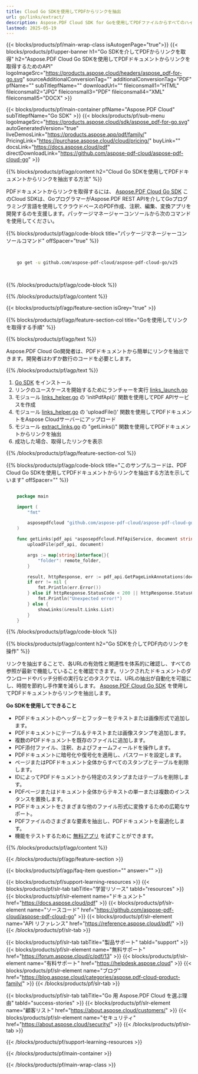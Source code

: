 ```yaml
---
title: Cloud Go SDKを使用してPDFからリンクを抽出
url: go/links/extract/
description: Aspose.PDF Cloud SDK for Goを使用してPDFファイルからすべてのハイパーリンクを抽出します。
lastmod: 2025-05-19
---
```


{{< blocks/products/pf/main-wrap-class isAutogenPage="true">}}
{{< blocks/products/pf/upper-banner h1="Go SDKを介してPDFからリンクを取得" h2="Aspose.PDF Cloud Go SDKを使用してPDFドキュメントからリンクを取得するためのAPI" logoImageSrc="https://products.aspose.cloud/headers/aspose_pdf-for-go.svg" sourceAdditionalConversionTag="" additionalConversionTag="PDF" pfName="" subTitlepfName="" downloadUrl="" fileiconsmall1="HTML" fileiconsmall2="JPG" fileiconsmall3="PDF" fileiconsmall4="XML" fileiconsmall5="DOCX" >}}

{{< blocks/products/pf/main-container pfName="Aspose.PDF Cloud" subTitlepfName="Go SDK" >}}
{{< blocks/products/pf/sub-menu logoImageSrc="https://products.aspose.cloud/sdk/aspose_pdf-for-go.svg"
autoGeneratedVersion="true"
liveDemosLink="https://products.aspose.app/pdf/family/" PricingLink="https://purchase.aspose.cloud/cloud/pricing/" buyLink="" docsLink="https://docs.aspose.cloud/pdf"  directDownloadLink="https://github.com/aspose-pdf-cloud/aspose-pdf-cloud-go" >}}

{{% blocks/products/pf/agp/content h2="Cloud Go SDKを使用してPDFドキュメントからリンクを抽出する方法" %}}

PDFドキュメントからリンクを取得するには、
[Aspose.PDF Cloud Go SDK](https://products.aspose.cloud/pdf/go/)
このCloud SDKは、GoプログラマーがAspose.PDF REST APIを介してGoプログラミング言語を使用してクラウドベースのPDF作成、注釈、編集、変換アプリを開発するのを支援します。パッケージマネージャーコンソールから次のコマンドを使用してください。

{{% blocks/products/pf/agp/code-block title="パッケージマネージャーコンソールコマンド" offSpacer="true" %}}

```bash

     
    go get -u github.com/aspose-pdf-cloud/aspose-pdf-cloud-go/v25
     
     
```

{{% /blocks/products/pf/agp/code-block %}}

{{% /blocks/products/pf/agp/content %}}

{{< blocks/products/pf/agp/feature-section isGrey="true" >}}

{{% blocks/products/pf/agp/feature-section-col title="Goを使用してリンクを取得する手順" %}}

{{% blocks/products/pf/agp/text %}}

Aspose.PDF Cloud Go開発者は、PDFドキュメントから簡単にリンクを抽出できます。開発者はわずか数行のコードを必要とします。

{{% /blocks/products/pf/agp/text %}}

1. [Go SDK](https://github.com/aspose-pdf-cloud/aspose-pdf-cloud-go) をインストール
1. リンクのユースケースを開始するためにランチャーを実行 [links_launch.go](https://github.com/aspose-pdf-cloud/aspose-pdf-cloud-go/blob/master/uses_cases/links/links_launch.go)
1. モジュール [links_helper.go](https://github.com/aspose-pdf-cloud/aspose-pdf-cloud-go/blob/master/uses_cases/links/links_helper.go) の 'initPdfApi()' 関数を使用してPDF APIサービスを作成
1. モジュール [links_helper.go](https://github.com/aspose-pdf-cloud/aspose-pdf-cloud-go/blob/master/uses_cases/links/links_helper.go) の 'uploadFile()' 関数を使用してPDFドキュメントをAspose Cloudサーバーにアップロード
1. モジュール [extract_links.go](https://github.com/aspose-pdf-cloud/aspose-pdf-cloud-go/blob/master/uses_cases/links/extract_links.go) の "getLinks()" 関数を使用してPDFドキュメントからリンクを抽出
1. 成功した場合、取得したリンクを表示

{{% /blocks/products/pf/agp/feature-section-col %}}

{{% blocks/products/pf/agp/code-block title="このサンプルコードは、PDF Cloud Go SDKを使用してPDFドキュメントからリンクを抽出する方法を示しています" offSpacer="" %}}

```go

    package main

    import (
        "fmt"

        asposepdfcloud "github.com/aspose-pdf-cloud/aspose-pdf-cloud-go/v25"
    )

    func getLinks(pdf_api *asposepdfcloud.PdfApiService, document string, page_num int32, remote_folder string) {
        uploadFile(pdf_api, document)

        args := map[string]interface{}{
            "folder": remote_folder,
        }

        result, httpResponse, err := pdf_api.GetPageLinkAnnotations(document, page_num, args)
        if err != nil {
            fmt.Println(err.Error())
        } else if httpResponse.StatusCode < 200 || httpResponse.StatusCode > 299 {
            fmt.Println("Unexpected error!")
        } else {
            showLinks(&result.Links.List)
        }
    }
```

{{% /blocks/products/pf/agp/code-block %}}

{{% blocks/products/pf/agp/content h2="Go SDKを介してPDF内のリンクを操作" %}}

リンクを抽出することで、各URLの有効性と関連性を体系的に確認し、すべての参照が最新で機能していることを確認できます。リンクされたドキュメントのダウンロードやバッチ分析の実行などのタスクでは、URLの抽出が自動化を可能にし、時間を節約し手作業を減らします。
[Aspose.PDF Cloud Go SDK](https://products.aspose.cloud/pdf/go/) を使用してPDFドキュメントからリンクを抽出します。

**Go SDKを使用してできること**

+ PDFドキュメントのヘッダーとフッターをテキストまたは画像形式で追加します。
+ PDFドキュメントにテーブル＆テキストまたは画像スタンプを追加します。
+ 複数のPDFドキュメントを既存のファイルに追加します。
+ PDF添付ファイル、注釈、およびフォームフィールドを操作します。
+ PDFドキュメントに暗号化や復号化を適用し、パスワードを設定します。
+ ページまたはPDFドキュメント全体からすべてのスタンプとテーブルを削除します。
+ IDによってPDFドキュメントから特定のスタンプまたはテーブルを削除します。
+ PDFページまたはドキュメント全体からテキストの単一または複数のインスタンスを置換します。
+ PDFドキュメントをさまざまな他のファイル形式に変換するための広範なサポート。
+ PDFファイルのさまざまな要素を抽出し、PDFドキュメントを最適化します。
+ 機能をテストするために [無料アプリ](https://products.aspose.app/pdf/) を試すことができます。

{{% /blocks/products/pf/agp/content %}}

{{< /blocks/products/pf/agp/feature-section >}}

{{< blocks/products/pf/agp/faq-item question="" answer="" >}}

{{< blocks/products/pf/support-learning-resources >}}
{{< blocks/products/pf/slr-tab tabTitle="学習リソース" tabId="resources" >}}
{{< blocks/products/pf/slr-element name="ドキュメント" href="https://docs.aspose.cloud/pdf" >}}
{{< blocks/products/pf/slr-element name="ソースコード" href="https://github.com/aspose-pdf-cloud/aspose-pdf-cloud-go" >}}
{{< blocks/products/pf/slr-element name="API リファレンス" href="https://reference.aspose.cloud/pdf/" >}}
{{< /blocks/products/pf/slr-tab >}}

{{< blocks/products/pf/slr-tab tabTitle="製品サポート" tabId="support" >}}
{{< blocks/products/pf/slr-element name="無料サポート" href="https://forum.aspose.cloud/c/pdf/13" >}}
{{< blocks/products/pf/slr-element name="有料サポート" href="https://helpdesk.aspose.cloud" >}}
{{< blocks/products/pf/slr-element name="ブログ" href="https://blog.aspose.cloud/categories/aspose.pdf-cloud-product-family/" >}}
{{< /blocks/products/pf/slr-tab >}}

{{< blocks/products/pf/slr-tab tabTitle="Go 用 Aspose.PDF Cloud を選ぶ理由" tabId="success-stories" >}}
{{< blocks/products/pf/slr-element name="顧客リスト" href="https://about.aspose.cloud/customers/" >}}
{{< blocks/products/pf/slr-element name="セキュリティ" href="https://about.aspose.cloud/security/" >}}
{{< /blocks/products/pf/slr-tab >}}

{{< /blocks/products/pf/support-learning-resources >}}

{{< /blocks/products/pf/main-container >}}

{{< /blocks/products/pf/main-wrap-class >}}



